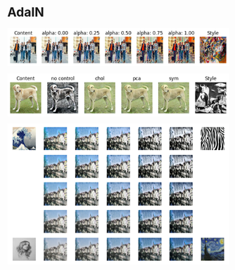 # AdaIN

![alt text](https://github.com/HalyshAnton/AdaIN/blob/main/alpha%20image.png)

![alt text](https://github.com/HalyshAnton/AdaIN/blob/main/color%20control.png)

![alt text](https://github.com/HalyshAnton/AdaIN/blob/main/weighted%20stylization.png)
